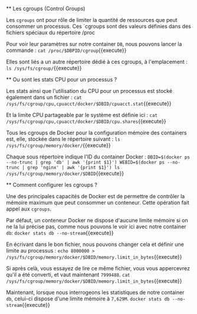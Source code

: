 ** Les cgroups (Control Groups)

Les `cgroups` ont pour rôle de limiter la quantité de ressources que peut consommer un processus.
Ces `cgroups sont des valeurs définies dans des fichiers spéciaux du répertoire /proc 

Pour voir leur paramètres sur notre container `DB`, nous pouvons lancer la commande : 
`cat /proc/$DBPID/cgroup`{{execute}}

Elles sont liés a un autre répertoire dédié à ces cgroups, à l'emplacement : 
`ls /sys/fs/cgroup/`{{execute}}


** Ou sont les stats CPU pour un processus ?

Les stats ainsi que l'utilisation du CPU pour un processus est stocké également dans un fichier : 
`cat /sys/fs/cgroup/cpu,cpuacct/docker/$DBID/cpuacct.stat`{{execute}}

Et la limite CPU partageable par le système est définie ici : 
`cat /sys/fs/cgroup/cpu,cpuacct/docker/$DBID/cpu.shares`{{execute}}

Tous les cgroups de Docker pour la configuration mémoire des containers est, elle, stockée dans le répertoire suivant : 
`ls /sys/fs/cgroup/memory/docker/`{{execute}}

Chaque sous répertoire indique l'ID du container Docker : 
`DBID=$(docker ps --no-trunc | grep 'db' | awk '{print $1}')
WEBID=$(docker ps --no-trunc | grep 'nginx' | awk '{print $1}')
ls /sys/fs/cgroup/memory/docker/$DBID`{{execute}}

** Comment configurer les cgroups ?

Une des principales capacités de Docker est de permettre de contrôler la mémoire maximum que peut consommer un conteneur. Cette opération fait appel aux `cgroups`.

Par défaut, un conteneur Docker ne dispose d'aucune limite mémoire si on ne la lui précise pas, comme nous pouvons le voir ici avec notre container `db`: 
`docker stats db --no-stream`{{execute}}

En écrivant dans le bon fichier, nous pouvons changer cela et définir une limite au processus : 
`echo 8000000 > /sys/fs/cgroup/memory/docker/$DBID/memory.limit_in_bytes`{{execute}}

Si après celà, vous essayez de lire ce même fichier, vous vous appercevrez qu'il a été converti, et vaut maintenant `7999488`. 
`cat /sys/fs/cgroup/memory/docker/$DBID/memory.limit_in_bytes`{{execute}}

Maintenant, lorsque nous interrogeons les statistiques de notre container `db`, celui-ci dispose d'une limite mémoire à `7,629M`.
`docker stats db --no-stream`{{execute}}
